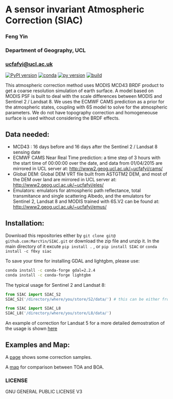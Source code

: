 # A sensor invariant Atmospheric Correction (SIAC)
### Feng Yin
### Department of Geography, UCL
### ucfafyi@ucl.ac.uk


[![PyPI version](https://img.shields.io/pypi/v/siac.svg?longCache=true&style=flat)](https://pypi.org/project/SIAC/)
[![conda](https://anaconda.org/f0xy/siac/badges/version.svg?longCache=true&style=flat)](https://anaconda.org/F0XY/siac)
[![py version](https://img.shields.io/pypi/pyversions/siac.svg?longCache=true&style=flat)](https://pypi.org/project/SIAC/)
[![build](https://img.shields.io/travis/SIAC/master.svg?longCache=true&style=flat)](https://pypi.org/project/SIAC/)

This atmospheric correction method uses MODIS MCD43 BRDF product to get a coarse resolution simulation of earth surface. A model based on MODIS PSF is built to deal with the scale differences between MODIS and Sentinel 2 / Landsat 8. We uses the ECMWF CAMS prediction as a prior for the atmospheric states, coupling with 6S model to solve for the atmospheric parameters. We do not have topography correction and homogeneouse surface is used without considering the BRDF effects.


## Data needed:
* MCD43 : 16 days before and 16 days after the Sentinel 2 / Landsat 8 sensing date
* ECMWF CAMS Near Real Time prediction: a time step of 3 hours with the start time of 00:00:00 over the date, and data from 01/04/2015 are mirrored in UCL server at: http://www2.geog.ucl.ac.uk/~ucfafyi/cams/
* Global DEM: Global DEM VRT file built from ASTGTM2 DEM, and most of the DEM over land are mirrored in UCL server at: http://www2.geog.ucl.ac.uk/~ucfafyi/eles/
* Emulators: emulators for atmospheric path reflectance, total transmitance and single scattering Albedo, and the emulators for Sentinel 2, Landsat 8 and MODIS trained with 6S.V2 can be found at: http://www2.geog.ucl.ac.uk/~ucfafyi/emus/

## Installation:

Download this repositories either by `git clone git@ github.com:MarcYin/SIAC.git` or download the zip file and unzip it. In the main directory of it excute `pip install .` , or `pip install SIAC` or `conda install -c f0xy siac`

To save your time for installing GDAL and lightgbm, please use:

```bash
conda install -c conda-forge gdal=2.2.4
conda install -c conda-forge lightgbm
```



The typical usage for Sentinel 2 and Landsat 8:
```python
from SIAC import SIAC_S2
SIAC_S2('/directory/where/you/store/S2/data/') # this can be either from AWS or Senitinel offical package
```
```python
from SIAC import SIAC_L8                                                                           
SIAC_L8('/directory/where/you/store/L8/data/') 
``` 

An example of correction for Landsat 5 for a more detailed demostration of the usage is shown [here](https://github.com/MarcYin/Global-analysis-ready-dataset)

## Examples and Map:

A [page](http://www2.geog.ucl.ac.uk/~ucfafyi/Atmo_Cor/index.html) shows some correction samples.

A [map](http://www2.geog.ucl.ac.uk/~ucfafyi/map) for comparison between TOA and BOA.

### LICENSE
GNU GENERAL PUBLIC LICENSE V3
